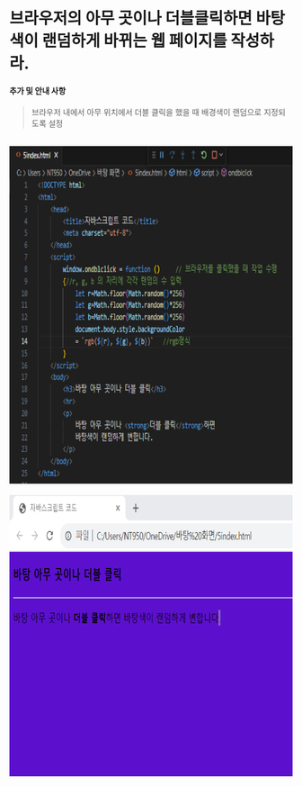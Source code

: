 # 브라우저의 아무 곳이나 더블클릭하면 바탕색이 랜덤하게 바뀌는 웹 페이지를 작성하라.

 #### 추가 및 안내 사항

>   브라우저 내에서 아무 위치에서 더블 클릭을 했을 때 배경색이 랜덤으로 지정되도록 설정

<br><img src="1.png" width="1000" height="600" title="px(픽셀) 크기 설정" alt="1번 이미지"></img><br/>
<br><img src="2.png" width="1000" height="500" title="px(픽셀) 크기 설정" alt="1번 이미지"></img><br/>
